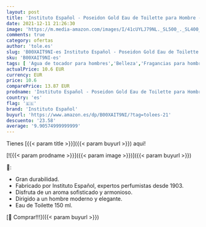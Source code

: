 ```yaml
---
layout: post
title: 'Instituto Español - Poseidon Gold Eau de Toilette para Hombre - 150 ML'
date: 2021-12-11 21:26:30
image: 'https://m.media-amazon.com/images/I/41cUYLJ79NL._SL500_._SL400_.jpg'
comments: true
category: ofertas
author: 'tole.es'
slug: 'B00XAIT9NI-es Instituto Español - Poseidon Gold Eau de Toilette para...'
sku: 'B00XAIT9NI-es'
tags: [ 'Agua de tocador para hombres','Belleza','Fragancias para hombres','Perfumes y fragancias','de','eau','instituto español','toilette', ]
actualPrice: 10.6 EUR
currency: EUR
price: 10.6
comparePrice: 13.87 EUR
prodname: 'Instituto Español - Poseidon Gold Eau de Toilette para Hombre - 150 ML'
country: 'es'
flag: '🇪🇸'
brand: 'Instituto Español'
buyurl: 'https://www.amazon.es/dp/B00XAIT9NI/?tag=tolees-21'
descuento: '23.58'
average: '9.90574999999999'
---
```


Tienes [{{< param title >}}]({{< param buyurl >}}) aqui!

[![{{< param prodname >}}]({{< param image >}})]({{< param buyurl >}})

🔎:

- Gran durabilidad.
- Fabricado por Instituto Español, expertos perfumistas desde 1903.
- Disfruta de un aroma sofisticado y armonioso.
- Dirigido a un hombre moderno y elegante.
- Eau de Toilette 150 ml.

[🛒 Comprar!!!]({{< param buyurl >}})
